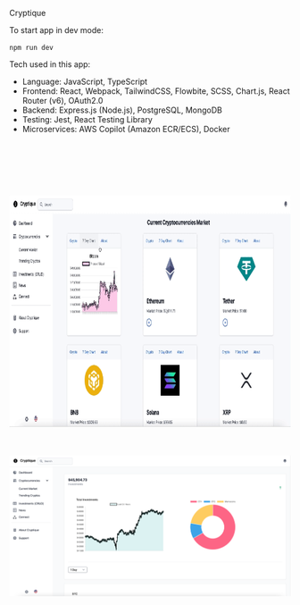 Cryptique

To start app in dev mode:
```
npm run dev
```


Tech used in this app:
- Language: JavaScript, TypeScript
- Frontend: React, Webpack, TailwindCSS, Flowbite, SCSS, Chart.js, React Router (v6), OAuth2.0
- Backend: Express.js (Node.js), PostgreSQL, MongoDB
- Testing: Jest, React Testing Library 
- Microservices: AWS Copilot (Amazon ECR/ECS), Docker


<br><br>

<br><br>
<div align="center">
  <img src="./client/assets/readme/cryptos.gif" width="829" height="415">
</div>


<br><br>
![alt text](./client/assets/readme/dashboard.png)
<br><br>


